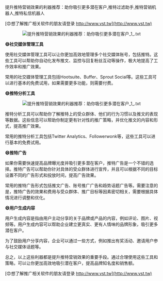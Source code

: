 提升推特营销效果的利器推荐：助你吸引更多潜在客户,推特过滤助手,推特营销机器人,推特私信机器人

[😍想了解推广相关软件的朋友请登录 http://www.vst.tw](http://www.vst.tw)

 <center><img src="https://vst.tw/MP4/tuiguang/png/2.png" alt="提升推特营销效果的利器推荐：助你吸引更多潜在客户_1_.txt"></center>

**😄社交媒体管理工具**

使用社交媒体管理工具可以让你更加高效地管理多个社交媒体账号，包括推特。这些工具可以帮助你自动化发布推文、监控与回复粉丝互动等操作，极大地提高了工作效率和推广效果。

常用的社交媒体管理工具包括Hootsuite、Buffer、Sprout Social等。这些工具可以进行基本的免费试用，如果需要更多功能，则需要付费。

**😄推特分析工具**

 <center><img src="https://vst.tw/MP4/tuiguang/png/6.png" alt="提升推特营销效果的利器推荐：助你吸引更多潜在客户_1_.txt"></center>

推特分析工具可以帮助你了解推特上的受众群体、他们的行为习惯以及推文的表现等数据。这些信息可以帮助你制定更有针对性的推广策略，并优化推文的内容和形式，提高推广效果。

常用的推特分析工具包括Twitter Analytics、Followerwonk等，这些工具可以进行基本的免费试用。

**😄推特广告**

如果你需要快速提高品牌曝光度并吸引更多潜在客户，推特广告是一个不错的选择。推特广告可以帮助你针对具体的受众群体进行宣传，并且可以根据不同的目标设置不同的广告形式和投放时间，提高广告效果。

常用的推特广告形式包括推文广告、账号推广广告和趋势话题广告等。需要注意的是，推特广告的效果和费用与受众群体、推广目标等因素密切相关，需要根据具体情况进行调整和优化。

**😄用户生成内容**

用户生成内容是指由用户主动分享的关于品牌或产品的内容，例如评论、图片、视频等。用户生成内容可以帮助企业建立更真实、更有人情味的品牌形象，吸引更多潜在客户。

为了鼓励用户分享内容，企业可以通过一些方式，例如推出有奖活动、邀请用户参与社交媒体话题等。

总之，以上这些利器都是提升推特营销效果的重要手段。通过合理使用这些工具和策略，可以让你更加高效地吸引潜在客户，提高品牌知名度和销售额。

[😍想了解推广相关软件的朋友请登录 http://www.vst.tw](http://www.vst.tw)




